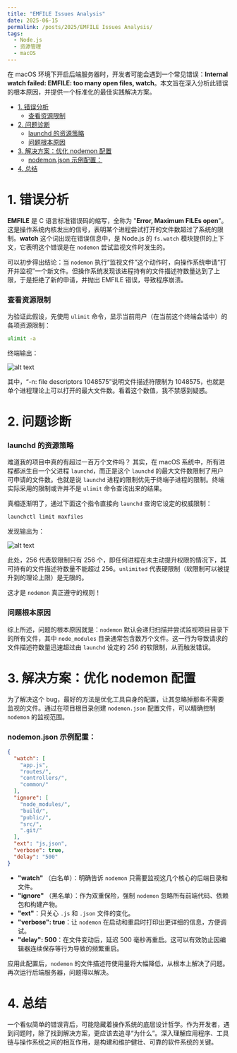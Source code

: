 ```yaml
---
title: "EMFILE Issues Analysis"
date: 2025-06-15
permalink: /posts/2025/EMFILE Issues Analysis/
tags:
  - Node.js
  - 资源管理
  - macOS
---
```


在 macOS 环境下开启后端服务器时，开发者可能会遇到一个常见错误：**Internal watch failed: EMFILE: too many open files, watch**。本文旨在深入分析此错误的根本原因，并提供一个标准化的最佳实践解决方案。

- [1. 错误分析](#1-错误分析)
    - [查看资源限制](#查看资源限制)
- [2. 问题诊断](#2-问题诊断)
    - [launchd 的资源策略](#launchd-的资源策略)
    - [问题根本原因](#问题根本原因)
- [3. 解决方案：优化 nodemon 配置](#3-解决方案优化-nodemon-配置)
    - [nodemon.json 示例配置：](#nodemonjson-示例配置)
- [4. 总结](#4-总结)


# 1. 错误分析

**EMFILE** 是 C 语言标准错误码的缩写，全称为 "**Error, Maximum FILEs open**"。这是操作系统内核发出的信号，表明某个进程尝试打开的文件数超过了系统的限制。**watch** 这个词出现在错误信息中，是 Node.js 的 `fs.watch` 模块提供的上下文，它表明这个错误是在 `nodemon` 尝试监视文件时发生的。

可以初步得出结论：当 `nodemon` 执行“监视文件”这个动作时，向操作系统申请“打开并监视”一个新文件。但操作系统发现该进程持有的文件描述符数量达到了上限，于是拒绝了新的申请，并抛出 EMFILE 错误，导致程序崩溃。

### 查看资源限制

为验证此假设，先使用 `ulimit` 命令，显示当前用户（在当前这个终端会话中）的各项资源限制：

```bash  
ulimit -a  
```


终端输出：

![alt text](https://l1anch1.github.io/assets/my_blog_images/20250615-1.png)

其中，“-n: file descriptors 1048575”说明文件描述符限制为 1048575，也就是单个进程理论上可以打开的最大文件数。看着这个数值，我不禁感到疑惑。

# 2. 问题诊断

### launchd 的资源策略

难道我的项目中真的有超过一百万个文件吗？
其实，在 macOS 系统中，所有进程都派生自一个父进程 `launchd`，而正是这个 `launchd` 的最大文件数限制了用户可申请的文件数。也就是说 `launchd` 进程的限制优先于终端子进程的限制。终端实际采用的限制或许并不是 `ulimit` 命令查询出来的结果。

真相逐渐明了，通过下面这个指令直接向 `launchd` 查询它设定的权威限制：

```bash  
launchctl limit maxfiles  
```

发现输出为：


![alt text](https://l1anch1.github.io/assets/my_blog_images/20250615-2.png)

此处，256 代表软限制只有 256 个，即任何进程在未主动提升权限的情况下，其可持有的文件描述符数量不能超过 256。`unlimited` 代表硬限制（软限制可以被提升到的理论上限）是无限的。

这才是 `nodemon` 真正遵守的规则！

### 问题根本原因

综上所述，问题的根本原因就是：`nodemon` 默认会递归扫描并尝试监视项目目录下的所有文件，其中 `node_modules` 目录通常包含数万个文件。这一行为导致请求的文件描述符数量迅速超过由 `launchd` 设定的 256 的软限制，从而触发错误。

# 3. 解决方案：优化 nodemon 配置

为了解决这个 bug，最好的方法是优化工具自身的配置，让其忽略掉那些不需要监视的文件。通过在项目根目录创建 `nodemon.json` 配置文件，可以精确控制 `nodemon` 的监视范围。

### nodemon.json 示例配置：

```json  
{  
  "watch": [  
    "app.js",  
    "routes/",  
    "controllers/",  
    "common/"  
  ],  
  "ignore": [  
    "node_modules/",  
    "build/",  
    "public/",  
    "src/",  
    ".git/"  
  ],  
  "ext": "js,json",  
  "verbose": true,  
  "delay": "500"  
}  
```

- **"watch"** （白名单）：明确告诉 `nodemon` 只需要监视这几个核心的后端目录和文件。
- **"ignore"** （黑名单）：作为双重保险，强制 `nodemon` 忽略所有前端代码、依赖包和构建产物。
- **"ext"**：只关心 `.js` 和 `.json` 文件的变化。
- **"verbose": true**：让 `nodemon` 在启动和重启时打印出更详细的信息，方便调试。
- **"delay": 500**：在文件变动后，延迟 500 毫秒再重启。这可以有效防止因编辑器连续保存等行为导致的频繁重启。

应用此配置后，`nodemon` 的文件描述符使用量将大幅降低，从根本上解决了问题。再次运行后端服务器，问题得以解决。

# 4. 总结

一个看似简单的错误背后，可能隐藏着操作系统的底层设计哲学。作为开发者，遇到问题时，除了找到解决方案，更应该去追寻“为什么”。深入理解应用程序、工具链与操作系统之间的相互作用，是构建和维护健壮、可靠的软件系统的关键。